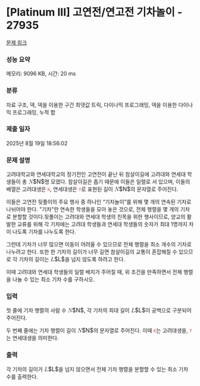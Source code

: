 # [Platinum III] 고연전/연고전 기차놀이 - 27935 

[문제 링크](https://www.acmicpc.net/problem/27935) 

### 성능 요약

메모리: 9096 KB, 시간: 20 ms

### 분류

자료 구조, 덱, 덱을 이용한 구간 최댓값 트릭, 다이나믹 프로그래밍, 덱을 이용한 다이나믹 프로그래밍, 누적 합

### 제출 일자

2025년 8월 19일 18:56:02

### 문제 설명

<p>고려대학교와 연세대학교의 정기전인 고연전이 끝난 뒤 참살이길에 고려대와 연세대 학생들이 총 <mjx-container class="MathJax" jax="CHTML" style="font-size: 109%; position: relative;"><mjx-math class="MJX-TEX" aria-hidden="true"><mjx-mi class="mjx-i"><mjx-c class="mjx-c1D441 TEX-I"></mjx-c></mjx-mi></mjx-math><mjx-assistive-mml unselectable="on" display="inline"><math xmlns="http://www.w3.org/1998/Math/MathML"><mi>N</mi></math></mjx-assistive-mml><span aria-hidden="true" class="no-mathjax mjx-copytext">$N$</span></mjx-container>명 모였다. 참살이길은 좁기 때문에 이들은 일렬로 서 있으며, 이들의 배열은 고려대생은 <span style="color:#e74c3c;"><code>K</code></span>, 연세대생은 <span style="color:#e74c3c;"><code>Y</code></span>로 표현된 길이 <mjx-container class="MathJax" jax="CHTML" style="font-size: 109%; position: relative;"><mjx-math class="MJX-TEX" aria-hidden="true"><mjx-mi class="mjx-i"><mjx-c class="mjx-c1D441 TEX-I"></mjx-c></mjx-mi></mjx-math><mjx-assistive-mml unselectable="on" display="inline"><math xmlns="http://www.w3.org/1998/Math/MathML"><mi>N</mi></math></mjx-assistive-mml><span aria-hidden="true" class="no-mathjax mjx-copytext">$N$</span></mjx-container>의 문자열로 주어진다.</p>

<p>이들은 고연전 뒷풀이의 주요 행사 중 하나인 “기차놀이”를 위해 몇 개의 연속된 기차로 나뉘어야 한다. "기차"란 연속한 학생들을 모아 놓은 것으로, 전체 행렬을 몇 개의 기차로 분할할 것이다.뒷풀이는 고려대와 연세대 학생의 친목을 위한 행사이므로, 양교의 활발한 교류를 위해 각 기차에는 고려대 학생들과 연세대 학생들의 숫자가 최대 1명까지 차이 나도록 기차를 나누도록 한다.</p>

<p>그런데 기차가 너무 많으면 이동이 어려울 수 있으므로 전체 행렬을 최소 개수의 기차로 나누려고 한다. 또한 한 기차의 길이가 너무 길면 참살이길의 교통이 혼잡해질 수 있으므로 각 기차의 길이는 <mjx-container class="MathJax" jax="CHTML" style="font-size: 109%; position: relative;"><mjx-math class="MJX-TEX" aria-hidden="true"><mjx-mi class="mjx-i"><mjx-c class="mjx-c1D43F TEX-I"></mjx-c></mjx-mi></mjx-math><mjx-assistive-mml unselectable="on" display="inline"><math xmlns="http://www.w3.org/1998/Math/MathML"><mi>L</mi></math></mjx-assistive-mml><span aria-hidden="true" class="no-mathjax mjx-copytext">$L$</span></mjx-container>을 넘지 않도록 하려고 한다.</p>

<p>이때 고려대와 연세대 학생들의 일렬 배치가 주어질 때, 위 조건을 만족하면서 전체 행렬을 나눌 수 있는 최소 기차 수를 구하시오.</p>

### 입력 

 <p>첫 줄에 기차 행렬의 사람 수 <mjx-container class="MathJax" jax="CHTML" style="font-size: 109%; position: relative;"><mjx-math class="MJX-TEX" aria-hidden="true"><mjx-mi class="mjx-i"><mjx-c class="mjx-c1D441 TEX-I"></mjx-c></mjx-mi></mjx-math><mjx-assistive-mml unselectable="on" display="inline"><math xmlns="http://www.w3.org/1998/Math/MathML"><mi>N</mi></math></mjx-assistive-mml><span aria-hidden="true" class="no-mathjax mjx-copytext">$N$</span></mjx-container>, 각 기차의 최대 길이 <mjx-container class="MathJax" jax="CHTML" style="font-size: 109%; position: relative;"><mjx-math class="MJX-TEX" aria-hidden="true"><mjx-mi class="mjx-i"><mjx-c class="mjx-c1D43F TEX-I"></mjx-c></mjx-mi></mjx-math><mjx-assistive-mml unselectable="on" display="inline"><math xmlns="http://www.w3.org/1998/Math/MathML"><mi>L</mi></math></mjx-assistive-mml><span aria-hidden="true" class="no-mathjax mjx-copytext">$L$</span></mjx-container>이 공백으로 구분되어 주어진다.</p>

<p>두 번째 줄에는 기차 행렬이 길이 <mjx-container class="MathJax" jax="CHTML" style="font-size: 109%; position: relative;"><mjx-math class="MJX-TEX" aria-hidden="true"><mjx-mi class="mjx-i"><mjx-c class="mjx-c1D441 TEX-I"></mjx-c></mjx-mi></mjx-math><mjx-assistive-mml unselectable="on" display="inline"><math xmlns="http://www.w3.org/1998/Math/MathML"><mi>N</mi></math></mjx-assistive-mml><span aria-hidden="true" class="no-mathjax mjx-copytext">$N$</span></mjx-container>의 문자열로 주어진다. 이때 <span style="color:#e74c3c;"><code>K</code></span>는 고려대생을, <span style="color:#e74c3c;"><code>Y</code></span>는 연세대생을 의미한다.</p>

### 출력 

 <p>각 기차의 길이가 <mjx-container class="MathJax" jax="CHTML" style="font-size: 109%; position: relative;"><mjx-math class="MJX-TEX" aria-hidden="true"><mjx-mi class="mjx-i"><mjx-c class="mjx-c1D43F TEX-I"></mjx-c></mjx-mi></mjx-math><mjx-assistive-mml unselectable="on" display="inline"><math xmlns="http://www.w3.org/1998/Math/MathML"><mi>L</mi></math></mjx-assistive-mml><span aria-hidden="true" class="no-mathjax mjx-copytext">$L$</span></mjx-container>을 넘지 않으면서 전체 기차 행렬을 분할할 수 있는 최소 기차 수를 출력한다.</p>

